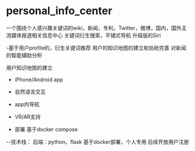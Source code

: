 # personal_info_center
一个围绕个人感兴趣关键词的wiki，新闻，专利，Twitter，微博，国内，国外主流媒体报道相关信息中心
关键词衍生搜索，平铺式导航
升级版的Siri

-基于用户profile的，衍生关键词推荐
用户的知识地图的建立和协助完善
对新闻的智能辅助分析


用户知识地图的建立
- iPhone/Android app
 - 自然语言交互
 - app内导航
- VR/AR支持  
  
- 部署
基于docker compose

--技术栈：
后端：python，flask
基于docker部署，个人专用
后续开放用户注册